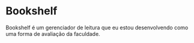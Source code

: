 # Bookshelf
Bookshelf é um gerenciador de leitura que eu estou desenvolvendo como uma forma de avaliação da faculdade.

